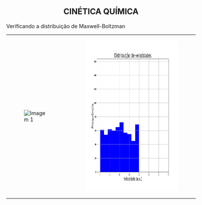 <h2 align="center"> CINÉTICA QUÍMICA </h2>
<p align="justify"> Verificando a distribuição de Maxwell-Boltzman </p>

<table>
  <tr>
    <td>
      <figure>
        <img src="https://github.com/isadoramarcondes/Cinetica-Quimica/blob/main/resultados/trajetorias.png?raw=true" width=400 height=400 alt="Imagem 1">
      </figure>
    </td>
    <td>
      <figure>
        <img src="https://github.com/isadoramarcondes/Cinetica-Quimica/blob/main/resultados/maxwell-boltzman.png?raw=true" width=450 height=400 alt="Imagem 2">
      </figure>
    </td>
</table>
